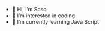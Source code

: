 - 👋 Hi, I’m Soso
- 👀 I’m interested in coding
- 🌱 I’m currently learning Java Script

<!---
Naxxale/Naxxale is a ✨ special ✨ repository because its `README.md` (this file) appears on your GitHub profile.
You can click the Preview link to take a look at your changes.
--->
